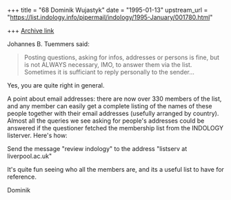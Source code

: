 +++
title = "68 Dominik Wujastyk"
date = "1995-01-13"
upstream_url = "https://list.indology.info/pipermail/indology/1995-January/001780.html"

+++
[Archive link](https://list.indology.info/pipermail/indology/1995-January/001780.html)


Johannes B. Tuemmers said:

> Posting questions, asking for infos, addresses or persons is fine, but is
> not ALWAYS necessary, IMO, to answer them via the list. Sometimes it is 
> sufficiant to reply personally to the sender...

Yes, you are quite right in general.

A point about email addresses:  there are now over 330 members of the
list, and any member can easily get a complete listing of the names of
these people together with their email addresses (usefully arranged by
country).  Almost all the queries we see asking for people's addresses
could be answered if the questioner fetched the membership list from the
INDOLOGY listerver.  Here's how:

Send the message
  "review indology"
to the address
  "listserv at liverpool.ac.uk"

It's quite fun seeing who all the members are, and its a useful list to
have for reference.

Dominik






